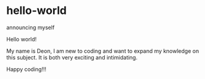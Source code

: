 # hello-world
announcing myself

Hello world!

My name is Deon, I am new to coding and want to expand my knowledge on this subject. It is both very exciting and intimidating.

Happy coding!!!
